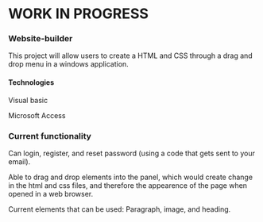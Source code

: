 # WORK IN PROGRESS

### Website-builder


This project will allow users to create a HTML and CSS through a drag and drop menu in a windows application. 

#### Technologies
Visual basic 

Microsoft Access


### Current functionality

Can login, register, and reset password (using a code that gets sent to your email).

Able to drag and drop elements into the panel, which would create change in the html and css files, and therefore the appearence of the page when opened
in a web browser.

Current elements that can be used: Paragraph, image, and heading.
